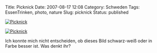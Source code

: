 Title: Picknick
Date: 2007-08-17 12:08
Category: Schweden
Tags: EssenTrinken, photo, nature
Slug: picknick
Status: published

[![Picknick](/pic/picnic_bw_s.jpg "Picknick")](/pic/picnic_bw_l.jpg)

<!--more In Farbe &raquo; -->

[![Picknick](/pic/picnic_col_s.jpg "Picknick")](/pic/picnic_col_l.jpg)

Ich konnte mich nicht entscheiden, ob dieses Bild schwarz-weiß oder in
Farbe besser ist. Was denkt ihr?

